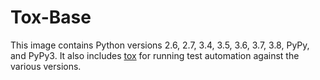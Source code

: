 # Tox-Base

This image contains Python versions 2.6, 2.7, 3.4, 3.5, 3.6, 3.7, 3.8, PyPy, and PyPy3.
It also includes [tox](https://pypi.python.org/pypi/tox) for running test automation against the various versions.

